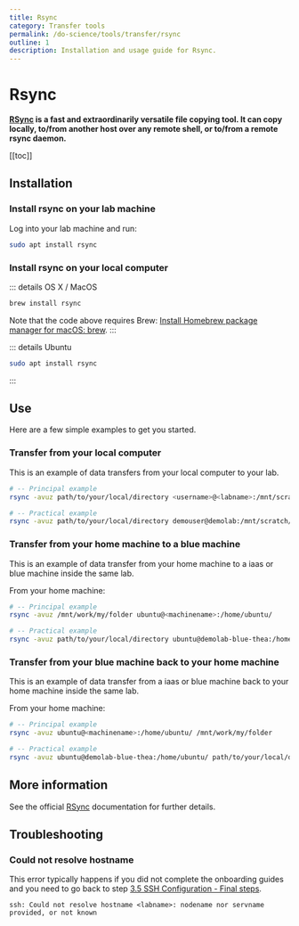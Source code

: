```yaml
---
title: Rsync
category: Transfer tools
permalink: /do-science/tools/transfer/rsync
outline: 1
description: Installation and usage guide for Rsync.
---
```


# Rsync

**[RSync](https://linux.die.net/man/1/rsync) is a fast and extraordinarily versatile file copying tool. It can copy locally, to/from another host over any remote shell, or to/from a remote rsync daemon.**

[[toc]]

## Installation

### Install rsync on your lab machine

Log into your lab machine and run: 

```bash
sudo apt install rsync
```

### Install rsync on your local computer

::: details OS X / MacOS

```bash
brew install rsync
```

Note that the code above requires Brew: [Install Homebrew package manager for macOS: brew](https://brew.sh/).
:::


::: details Ubuntu

```bash
sudo apt install rsync
```

:::


## Use

Here are a few simple examples to get you started. 

### Transfer from your local computer

This is an example of data transfers from your local computer to your lab.

```bash
# -- Principal example
rsync -avuz path/to/your/local/directory <username>@<labname>:/mnt/scratch/

# -- Practical example
rsync -avuz path/to/your/local/directory demouser@demolab:/mnt/scratch/
```

### Transfer from your home machine to a blue machine

This is an example of data transfer from your home machine to a iaas or blue machine inside the same lab.

From your home machine: 

```bash
# -- Principal example
rsync -avuz /mnt/work/my/folder ubuntu@<machinename>:/home/ubuntu/

# -- Practical example
rsync -avuz path/to/your/local/directory ubuntu@demolab-blue-thea:/home/ubuntu/
```

### Transfer from your blue machine back to your home machine

This is an example of data transfer from a iaas or blue machine back to your home machine inside the same lab.

From your home machine: 

```bash
# -- Principal example
rsync -avuz ubuntu@<machinename>:/home/ubuntu/ /mnt/work/my/folder 

# -- Practical example
rsync -avuz ubuntu@demolab-blue-thea:/home/ubuntu/ path/to/your/local/directory
```

## More information

See the official [RSync](https://linux.die.net/man/1/rsync) documentation for further details.

## Troubleshooting

### Could not resolve hostname

This error typically happens if you did not complete the onboarding guides and you need to go back to step [3.5 SSH Configuration - Final steps](/do-science/lab-access/configure-ssh/#_3-5-final-steps).

```
ssh: Could not resolve hostname <labname>: nodename nor servname provided, or not known
```

